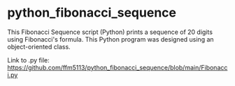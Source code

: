 # python_fibonacci_sequence
This Fibonacci Sequence script (Python) prints a sequence of 20 digits using Fibonacci's formula. This Python program was designed using an object-oriented class.

Link to .py file:
https://github.com/ffm5113/python_fibonacci_sequence/blob/main/Fibonacci.py
